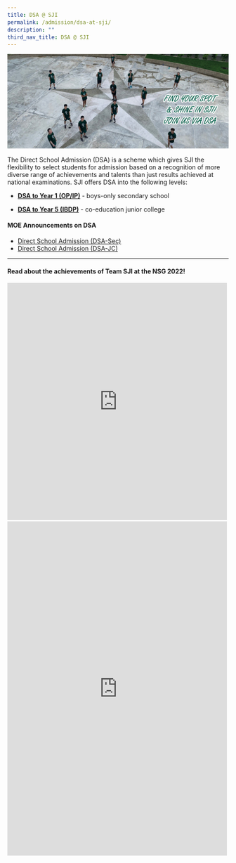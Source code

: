 ```yaml
---
title: DSA @ SJI
permalink: /admission/dsa-at-sji/
description: ""
third_nav_title: DSA @ SJI
---
```

![DSA2020](/images/DSA2020%20(2400x1042px).jpeg)

The Direct School Admission (DSA) is a scheme which gives SJI the flexibility to select students for admission based on a recognition of more diverse range of achievements and talents than just results achieved at national examinations. SJI offers DSA into the following levels:

*   [**DSA to Year 1 (OP/IP)**](/admission/dsa-at-sji/direct-school-admission-to-year-1-in-2023) \- boys-only secondary school

*   [**DSA to Year 5 (IBDP)**](/admission/dsa-at-sji/direct-school-admission-to-year-5-jc1-in-2023) \- co-education junior college

#### MOE Announcements on DSA

*   [Direct School Admission (DSA-Sec)](https://www.moe.gov.sg/secondary/dsa)
*   [Direct School Admission (DSA-JC)](https://www.moe.gov.sg/post-secondary/admissions/dsa)

* * *

#### Read about the achievements of Team SJI at the NSG 2022!

<iframe src="https://www.facebook.com/plugins/post.php?href=https%3A%2F%2Fwww.facebook.com%2Fstjosephsinstitution%2Fposts%2Fpfbid0335KviKx2EQA2ky1Y2GihvxJ2PjEVywutqiTVaqX86Ppqamnie1ScjRJLB9f37Esnl&show_text=true&width=500" width="500" height="540" style="border:none;overflow:hidden" scrolling="no" frameborder="0" allowfullscreen="true" allow="autoplay; clipboard-write; encrypted-media; picture-in-picture; web-share"></iframe>

<br>

<iframe src="https://www.facebook.com/plugins/post.php?href=https%3A%2F%2Fwww.facebook.com%2Fstjosephsinstitution%2Fposts%2Fpfbid02APcJNuzcNujS81w2DtnavDJB3EpN3RBv1ZTxjXb8amWWN5b79WCrp66mJz9GMwFql&show_text=true&width=500" width="500" height="761" style="border:none;overflow:hidden" scrolling="no" frameborder="0" allowfullscreen="true" allow="autoplay; clipboard-write; encrypted-media; picture-in-picture; web-share"></iframe>

<br>

<br>

<br>

<br>

<br>

<br>

<br>

<br>

<br>